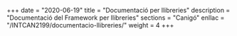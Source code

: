 +++
date        = "2020-06-19"
title       = "Documentació per llibreries"
description = "Documentació del Framework per llibreries"
sections    = "Canigó"
enllac		= "/INTCAN2199/documentacio-llibreries/"
weight		= 4
+++
